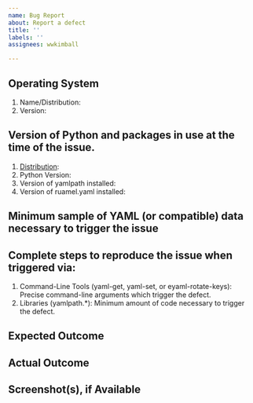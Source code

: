 ```yaml
---
name: Bug Report
about: Report a defect
title: ''
labels: ''
assignees: wwkimball

---
```


## Operating System

1. Name/Distribution:
2. Version:

## Version of Python and packages in use at the time of the issue.

1. [Distribution](https://wiki.python.org/moin/PythonDistributions):
2. Python Version:
3. Version of yamlpath installed:
4. Version of ruamel.yaml installed:

## Minimum sample of YAML (or compatible) data necessary to trigger the issue

## Complete steps to reproduce the issue when triggered via:

1. Command-Line Tools (yaml-get, yaml-set, or eyaml-rotate-keys):  Precise command-line arguments which trigger the defect. 
2. Libraries (yamlpath.*):  Minimum amount of code necessary to trigger the defect.

## Expected Outcome

## Actual Outcome

## Screenshot(s), if Available
